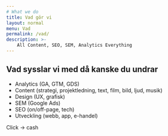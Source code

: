 ```yaml
---
# What we do
title: Vad gör vi
layout: normal
menu: Vad
permalink: /vad/
description: >-
    All Content, SEO, SEM, Analytics Everything
---
```


## Vad sysslar vi med då kanske du undrar

- Analytics (GA, GTM, GDS)
- Content (strategi, projektledning, text, film, bild, ljud, musik)
- Design (UX, grafisk)
- SEM (Google Ads)
- SEO (on/off-page, tech)
- Utveckling (webb, app, e-handel)

Click -> cash
